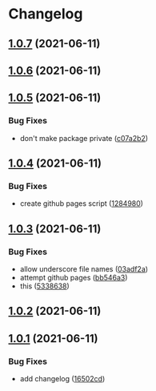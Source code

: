 # Changelog

## [1.0.7](https://github.com/ethanneff/template-web/compare/v1.0.6...v1.0.7) (2021-06-11)

## [1.0.6](https://github.com/ethanneff/template-web/compare/v1.0.5...v1.0.6) (2021-06-11)

## [1.0.5](https://github.com/ethanneff/template-web/compare/v1.0.4...v1.0.5) (2021-06-11)


### Bug Fixes

* don't make package private ([c07a2b2](https://github.com/ethanneff/template-web/commit/c07a2b2158f169f92e0694baa579258c1c6f5106))

## [1.0.4](https://github.com/ethanneff/template-web/compare/v1.0.3...v1.0.4) (2021-06-11)


### Bug Fixes

* create github pages script ([1284980](https://github.com/ethanneff/template-web/commit/1284980188cae19cbedde1dc07c176c1a200a74a))

## [1.0.3](https://github.com/ethanneff/template-web/compare/v1.0.2...v1.0.3) (2021-06-11)


### Bug Fixes

* allow underscore file names ([03adf2a](https://github.com/ethanneff/template-web/commit/03adf2a2377547e0841ceecb40d63e3093043139))
* attempt github pages ([bb546a3](https://github.com/ethanneff/template-web/commit/bb546a33083823fc7fe61a24f61ed423a3d8d9d2))
* this ([5338638](https://github.com/ethanneff/template-web/commit/533863807526913b8ed757c267265f13921d2da0))

## [1.0.2](https://github.com/ethanneff/template-web/compare/v1.0.1...v1.0.2) (2021-06-11)

## [1.0.1](https://github.com/ethanneff/template-web/compare/v1.0.0...v1.0.1) (2021-06-11)


### Bug Fixes

* add changelog ([16502cd](https://github.com/ethanneff/template-web/commit/16502cdf095b9a28f2ac97c3c6b195c27f03c361))
